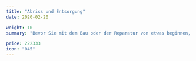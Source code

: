 ```yaml
---
title: "Abriss und Entsorgung"
date: 2020-02-20

weight: 10
summary: "Bevor Sie mit dem Bau oder der Reparatur von etwas beginnen, müssen Sie über den Abbruch entscheiden. Unter Demontage versteht man nicht nur den weltweiten Abriss großer Objekte, sondern auch die Entfernung unnötiger Elemente in Wohnungen. Wir bieten Dienstleistungen für Abbruch, Demontage, Reinigung und Beseitigung von Bauschutt an."

price: 222333
icon: "045"
---
```

